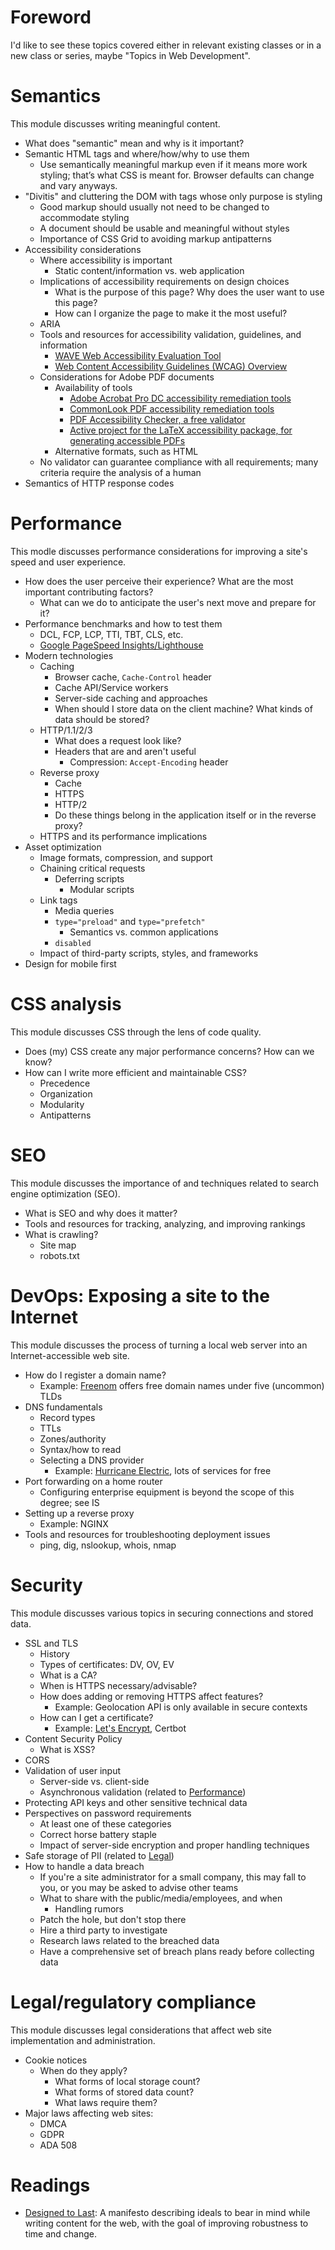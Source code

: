 # <span id="Foreword">Foreword</span>

I'd like to see these topics covered either in relevant existing classes or in a new class or series, maybe "Topics in Web Development".

# <span id="Semantics">Semantics</span>

This module discusses writing meaningful content.

  - What does "semantic" mean and why is it important?
  - Semantic HTML tags and where/how/why to use them
    - Use semantically meaningful markup even if it means more work styling; that’s what CSS is meant for. Browser defaults can change and vary anyways.
  - "Divitis" and cluttering the DOM with tags whose only purpose is styling
    - Good markup should usually not need to be changed to accommodate styling
    - A document should be usable and meaningful without styles
    - Importance of CSS Grid to avoiding markup antipatterns
  - Accessibility considerations
    - Where accessibility is important
      - Static content/information vs. web application
    - Implications of accessibility requirements on design choices
      - What is the purpose of this page? Why does the user want to use this page?
      - How can I organize the page to make it the most useful?
    - ARIA
    - Tools and resources for accessibility validation, guidelines, and information
      - [WAVE Web Accessibility Evaluation Tool][WAVE]
      - [Web Content Accessibility Guidelines (WCAG) Overview][WCAG]
    - Considerations for Adobe PDF documents
      - Availability of tools
        - [Adobe Acrobat Pro DC accessibility remediation tools][Acrobat]
        - [CommonLook PDF accessibility remediation tools][CommonLook]
        - [PDF Accessibility Checker, a free validator][PAC]
        - [Active project for the LaTeX accessibility package, for generating accessible PDFs][LaTeX]
      - Alternative formats, such as HTML
    - No validator can guarantee compliance with all requirements; many criteria require the analysis of a human
  - Semantics of HTTP response codes

# <span id="Performance">Performance</span>

This modle discusses performance considerations for improving a site's speed and user experience.

  - How does the user perceive their experience? What are the most important contributing factors?
    - What can we do to anticipate the user's next move and prepare for it?
  - Performance benchmarks and how to test them
    - DCL, FCP, LCP, TTI, TBT, CLS, etc.
    - [Google PageSpeed Insights/Lighthouse][Lighthouse]
  - Modern technologies
    - Caching
      - Browser cache, `Cache-Control` header
      - Cache API/Service workers
      - Server-side caching and approaches
      - When should I store data on the client machine? What kinds of data should be stored?
    - HTTP/1.1/2/3
      - What does a request look like?
      - Headers that are and aren't useful
        - Compression: `Accept-Encoding` header
    - Reverse proxy
        - Cache
        - HTTPS
        - HTTP/2
        - Do these things belong in the application itself or in the reverse proxy?
    - HTTPS and its performance implications
  - Asset optimization
    - Image formats, compression, and support
    - Chaining critical requests
      - Deferring scripts
        - Modular scripts
    - Link tags
      - Media queries
      - `type="preload"` and `type="prefetch"`
        - Semantics vs. common applications
      - `disabled`
    - Impact of third-party scripts, styles, and frameworks
  - Design for mobile first

# <span id="CSS">CSS analysis</span>

This module discusses CSS through the lens of code quality.

  - Does (my) CSS create any major performance concerns? How can we know?
  - How can I write more efficient and maintainable CSS?
    - Precedence
    - Organization
    - Modularity
    - Antipatterns

# <span id="SEO">SEO</span>

This module discusses the importance of and techniques related to search engine optimization (SEO).

  - What is SEO and why does it matter?
  - Tools and resources for tracking, analyzing, and improving rankings
  - What is crawling?
    - Site map
    - robots.txt

# <span id="DevOps">DevOps: Exposing a site to the Internet</span>

This module discusses the process of turning a local web server into an Internet-accessible web site.

  - How do I register a domain name?
    - Example: [Freenom][Freenom] offers free domain names under five (uncommon) TLDs
  - DNS fundamentals
    - Record types
    - TTLs
    - Zones/authority
    - Syntax/how to read
    - Selecting a DNS provider
      - Example: [Hurricane Electric][dns.he.net], lots of services for free
  - Port forwarding on a home router
    - Configuring enterprise equipment is beyond the scope of this degree; see IS
  - Setting up a reverse proxy
    - Example: NGINX
  - Tools and resources for troubleshooting deployment issues
    - ping, dig, nslookup, whois, nmap

# <span id="Security">Security</span>

This module discusses various topics in securing connections and stored data.

  - SSL and TLS
    - History
    - Types of certificates: DV, OV, EV
    - What is a CA?
    - When is HTTPS necessary/advisable?
    - How does adding or removing HTTPS affect features?
      - Example: Geolocation API is only available in secure contexts
    - How can I get a certificate?
      - Example: [Let's Encrypt][letsencrypt], Certbot
  - Content Security Policy
    - What is XSS?
  - CORS
  - Validation of user input
    - Server-side vs. client-side
    - Asynchronous validation (related to [Performance](#Performance))
  - Protecting API keys and other sensitive technical data
  - Perspectives on password requirements
    - At least one of these categories
    - Correct horse battery staple
    - Impact of server-side encryption and proper handling techniques
  - Safe storage of PII (related to [Legal](#Legal))
  - How to handle a data breach
    - If you're a site administrator for a small company, this may fall to you, or you may be asked to advise other teams
    - What to share with the public/media/employees, and when
      - Handling rumors
    - Patch the hole, but don't stop there
    - Hire a third party to investigate
    - Research laws related to the breached data
    - Have a comprehensive set of breach plans ready before collecting data

# <span id="Legal">Legal/regulatory compliance</span>

This module discusses legal considerations that affect web site implementation and administration.

  - Cookie notices
    - When do they apply?
      - What forms of local storage count?
      - What forms of stored data count?
      - What laws require them?
  - Major laws affecting web sites:
    - DMCA
    - GDPR
    - ADA 508

# <span id="Readings">Readings</span>

  - [Designed to Last][Designed to Last]: A manifesto describing ideals to bear in mind while writing content for the web, with the goal of improving robustness to time and change.

[WAVE]: https://wave.webaim.org/
[WCAG]: https://www.w3.org/WAI/standards-guidelines/wcag/
[Acrobat]: https://www.adobe.com/accessibility/products/acrobat/using-acrobat-pro-accessibility-checker.html
[CommonLook]: https://commonlook.com/accessibility-software/
[PAC]: https://www.access-for-all.ch/en/pdf-lab/pdf-accessibility-checker-pac.html
[LaTeX]: https://github.com/AndyClifton/accessibility
[Lighthouse]: https://developers.google.com/speed/pagespeed/insights/
[Freenom]: https://www.freenom.com/en/index.html?lang=en
[dns.he.net]: https://dns.he.net/
[letsencrypt]: https://letsencrypt.org/
[Designed to Last]: https://jeffhuang.com/designed_to_last/
